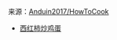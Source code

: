 来源：[Anduin2017/HowToCook](https://github.com/Anduin2017/HowToCook)

- [西红柿炒鸡蛋](https://github.com/thgpddl/CookDiary/blob/main/HomeStyleStirFry/%E8%A5%BF%E7%BA%A2%E6%9F%BF%E7%82%92%E9%B8%A1%E8%9B%8B.md)
